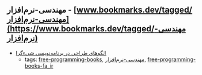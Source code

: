 مهندسی-نرم‌افزار - [www.bookmarks.dev/tagged/مهندسی-نرم‌افزار](https://www.bookmarks.dev/tagged/مهندسی-نرم‌افزار)
---
* [الگوهای طراحی در برنامه‌نویسی شیء‌گرا](https://github.com/khajavi/Practical-Design-Patterns)
    * tags: [free-programming-books](../tagged/free-programming-books.md), [مهندسی-نرم‌افزار](../tagged/مهندسی-نرم‌افزار.md), [free-programming-books-fa_ir](../tagged/free-programming-books-fa_ir.md)
